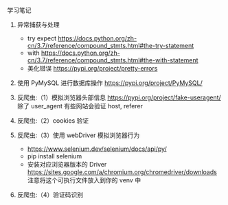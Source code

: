 学习笔记
1. 异常捕获与处理 
   - try expect https://docs.python.org/zh-cn/3.7/reference/compound_stmts.html#the-try-statement
   - with https://docs.python.org/zh-cn/3.7/reference/compound_stmts.html#the-with-statement
   - 美化错误 https://pypi.org/project/pretty-errors

2. 使用 PyMySQL 进行数据库操作 https://pypi.org/project/PyMySQL/
3. 反爬虫:（1）模拟浏览器头部信息  https://pypi.org/project/fake-useragent/ 除了 user_agent 有些网站会验证 host, referer
4. 反爬虫:（2）cookies 验证
5. 反爬虫:（3）使用 webDriver 模拟浏览器行为 
   - https://www.selenium.dev/selenium/docs/api/py/
   - pip install selenium
   - 安装对应浏览器版本的 Driver https://sites.google.com/a/chromium.org/chromedriver/downloads  注意将这个可执行文件放入到你的 venv 中
6. 反爬虫:（4）验证码识别